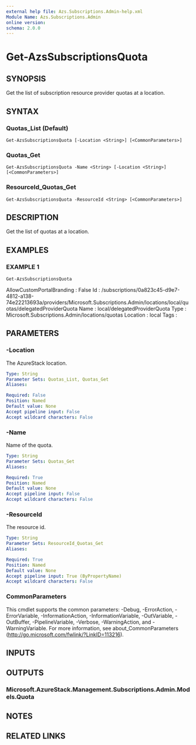 ```yaml
---
external help file: Azs.Subscriptions.Admin-help.xml
Module Name: Azs.Subscriptions.Admin
online version: 
schema: 2.0.0
---
```


# Get-AzsSubscriptionsQuota

## SYNOPSIS
Get the list of subscription resource provider quotas at a location.

## SYNTAX

### Quotas_List (Default)
```
Get-AzsSubscriptionsQuota [-Location <String>] [<CommonParameters>]
```

### Quotas_Get
```
Get-AzsSubscriptionsQuota -Name <String> [-Location <String>] [<CommonParameters>]
```

### ResourceId_Quotas_Get
```
Get-AzsSubscriptionsQuota -ResourceId <String> [<CommonParameters>]
```

## DESCRIPTION
Get the list of quotas at a location.

## EXAMPLES

### EXAMPLE 1
```
Get-AzsSubscriptionsQuota
```

AllowCustomPortalBranding : False
Id                        : /subscriptions/0a823c45-d9e7-4812-a138-74e22213693a/providers/Microsoft.Subscriptions.Admin/locations/local/quotas/delegatedProviderQuota
Name                      : local/delegatedProviderQuota
Type                      : Microsoft.Subscriptions.Admin/locations/quotas
Location                  : local
Tags                      :

## PARAMETERS

### -Location
The AzureStack location.

```yaml
Type: String
Parameter Sets: Quotas_List, Quotas_Get
Aliases: 

Required: False
Position: Named
Default value: None
Accept pipeline input: False
Accept wildcard characters: False
```

### -Name
Name of the quota.

```yaml
Type: String
Parameter Sets: Quotas_Get
Aliases: 

Required: True
Position: Named
Default value: None
Accept pipeline input: False
Accept wildcard characters: False
```

### -ResourceId
The resource id.

```yaml
Type: String
Parameter Sets: ResourceId_Quotas_Get
Aliases: 

Required: True
Position: Named
Default value: None
Accept pipeline input: True (ByPropertyName)
Accept wildcard characters: False
```

### CommonParameters
This cmdlet supports the common parameters: -Debug, -ErrorAction, -ErrorVariable, -InformationAction, -InformationVariable, -OutVariable, -OutBuffer, -PipelineVariable, -Verbose, -WarningAction, and -WarningVariable. For more information, see about_CommonParameters (http://go.microsoft.com/fwlink/?LinkID=113216).

## INPUTS

## OUTPUTS

### Microsoft.AzureStack.Management.Subscriptions.Admin.Models.Quota

## NOTES

## RELATED LINKS


